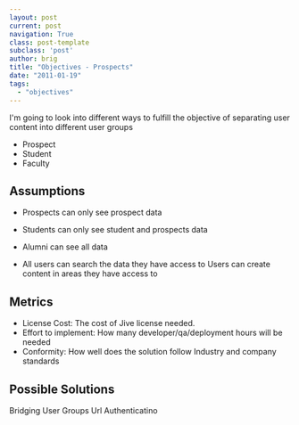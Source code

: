 ```yaml
---
layout: post
current: post
navigation: True
class: post-template
subclass: 'post'
author: brig
title: "Objectives - Prospects"
date: "2011-01-19"
tags:
  - "objectives"
---
```


I'm going to look into different ways to fulfill the objective of separating user content into different user groups

- Prospect
- Student
- Faculty

## Assumptions

- Prospects can only see prospect data
- Students can only see student and prospects data
- Alumni can see all data

- All users can search the data they have access to
Users can create content in areas they have access to

## Metrics

- License Cost: The cost of Jive license needed.
- Effort to implement: How many developer/qa/deployment hours will be needed
- Conformity: How well does the solution follow Industry and company standards

## Possible Solutions

Bridging User Groups Url Authenticatino
